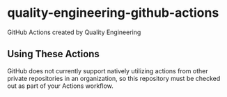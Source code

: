 # quality-engineering-github-actions
GitHub Actions created by Quality Engineering

## Using These Actions

GitHub does not currently support natively utilizing actions from other private repositories in an organization, so this repository must be checked out as part of your Actions workflow.
